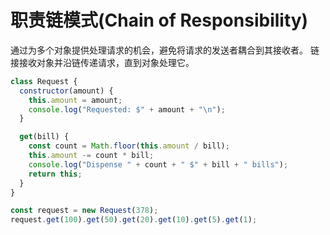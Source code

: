 # 职责链模式(Chain of Responsibility)

通过为多个对象提供处理请求的机会，避免将请求的发送者耦合到其接收者。 链接接收对象并沿链传递请求，直到对象处理它。

```js
class Request {
  constructor(amount) {
    this.amount = amount;
    console.log("Requested: $" + amount + "\n");
  }

  get(bill) {
    const count = Math.floor(this.amount / bill);
    this.amount -= count * bill;
    console.log("Dispense " + count + " $" + bill + " bills");
    return this;
  }
}
```

```js
const request = new Request(378);
request.get(100).get(50).get(20).get(10).get(5).get(1);
```
